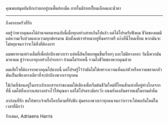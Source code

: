 คุณพบสมุดบันทึกเก่าตกอยู่บนพื้นห้องมืด ภายในมีรอยเปื้อนเลือดและน้ำตา

---

ถึงครอบครัวที่รัก

ผมรู้ว่าพวกคุณคงได้อ่านจดหมายฉบับนี้เมื่อทุกอย่างสายเกินไปแล้ว แต่ได้โปรดรับฟังผม ชีวิตของผมมีแต่ความเจ็บปวดและความทุกข์ทรมาน นับตั้งแต่เราย้ายมาอยู่ที่นครราตรี แก๊งที่นี่โหดเหี้ยม พวกมันจะไม่หยุดจนกว่าจะได้สิ่งที่ต้องการ

ผมพยายามอย่างเต็มที่เพื่อปกป้องพวกเรา แต่หนี้สินก็พอกพูนขึ้นเรื่อยๆ และไม่มีทางออก วันนี้พวกมันมาหาผม ขู่ว่าจะเอาทุกอย่างไปจากเรา ถ้าผมไม่จ่ายหนี้ รวมถึงชีวิตของพวกคุณด้วย

ผมเสียใจที่ต้องจากพวกคุณไปแบบนี้ แต่โปรดรู้ไว้ว่ามันไม่ใช่เพราะความเห็นแก่ตัวหรือความขลาดกลัว มันเป็นเพียงทางเดียวที่จะปกป้องพวกเราทุกคน

ใช้เงินที่ซ่อนอยู่ในกระเป๋าเอกสารเก่าของผมใต้เตียงเพื่อเริ่มต้นชีวิตใหม่ที่ไหนสักแห่งที่อยู่ห่างไกลจากที่นี่ ผมได้ทิ้งเบาะแสบางอย่างไว้ให้คุณหา แต่ได้โปรดระมัดระวัง ถนนยังคงอันตรายแม้ในยามค่ำคืน

ลาก่อนที่รัก ขอให้พระเจ้าหรือใครก็ตามที่รับฟัง คุ้มครองพวกเราทุกคนจนกว่าเราจะได้พบกันใหม่ในเวลาที่ดีกว่า

รักเสมอ, Adriaens Harris

